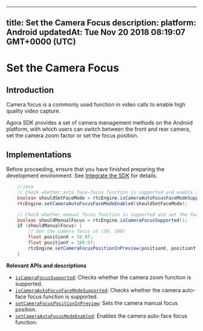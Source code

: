 
---
title: Set the Camera Focus
description: 
platform: Android
updatedAt: Tue Nov 20 2018 08:19:07 GMT+0000 (UTC)
---
# Set the Camera Focus
## Introduction

Camera focus is a commonly used function in video calls to enable high quality video capture.

Agora SDK provides a set of camera management methods on the Android platform, with which users can switch between the front and rear camera, set the camera zoom factor or set the focus position.

## Implementations

Before proceeding, ensure that you have finished preparing the development environment. See [Integrate the SDK](../../en/Interactive%20Broadcast/android_video.md) for details.

```java
    //java
    // Check whether auto face-focus function is supported and enable auto-face focus
    boolean shouldSetFaceMode = rtcEngine.isCameraAutoFocusFaceModeSupported();
    rtcEngine.setCameraAutoFocusFaceModeEnabled(shouldSetFaceMode);

    // Check whether manual focus function is supported and set the focus
    boolean shouldManualFocus = rtcEngine.isCameraFocusSupported();
    if (shouldManualFocus) {
        // Set the camera focus at (50, 100)
        float positionX = 50.0f;
        float positionY = 100.0f;
        rtcEngine.setCameraFocusPositionInPreview(positionX, positionY);
    }
```

**Relevant APIs and descriptions**

-  [`isCameraFocusSupported`](https://docs.agora.io/en/Interactive%20Broadcast/API%20Reference/java/classio_1_1agora_1_1rtc_1_1_rtc_engine.html#a0e20f04ccecfc41aa23bf63116c9a8cd): Checks whether the camera zoom function is supported.
- [`isCameraAutoFocusFaceModeSupported`](https://docs.agora.io/en/Interactive%20Broadcast/API%20Reference/java/classio_1_1agora_1_1rtc_1_1_rtc_engine.html#a09f61f738cf7d8a1902761e03a7fa600): Checks whether the camera auto-face focus function is supported.
- [`setCameraFocusPositionInPreview`](https://docs.agora.io/en/Interactive%20Broadcast/API%20Reference/java/classio_1_1agora_1_1rtc_1_1_rtc_engine.html#aba273e4337a760d883b6c7c1344183c0): Sets the camera manual focus position.
- [`setCameraAutoFocusModeEnabled`](https://docs.agora.io/en/Interactive%20Broadcast/API%20Reference/java/classio_1_1agora_1_1rtc_1_1_rtc_engine.html#a7e67afe7ad0045448fe0bd97203afcee): Enables the camera auto-face focus function.
